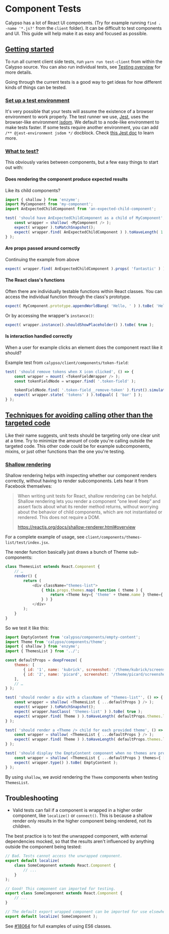 # Component Tests

Calypso has a lot of React UI components. (Try for example running `find . -name '*.js?'` from the `client` folder). It can be difficult to test components and UI. This guide will help make it as easy and focused as possible.

## [Getting started](#getting-started)

To run all current client side tests, run `yarn run test-client` from within the Calypso source. You can also run individual tests, see [Testing overview](testing-overview.md#how-to-run-a-smaller-subset-of-test-files) for more details.

Going through the current tests is a good way to get ideas for how different kinds of things can be tested.

### [Set up a test environment](#setting-up-environment)

It's very possible that your tests will assume the existence of a browser environment to work properly. The test runner we use, [Jest](https://facebook.github.io/jest), uses the browser-like environment [jsdom](https://github.com/tmpvar/jsdom). We default to a node-like environment to make tests faster. If some tests require another environment, you can add `/** @jest-environment jsdom */` docblock. Check [this Jest doc](https://facebook.github.io/jest/docs/en/configuration.html#testenvironment-string) to learn more.

### [What to test?](#what-to-test)

This obviously varies between components, but a few easy things to start out with:

#### Does rendering the component produce expected results

Like its child components?

```javascript
import { shallow } from 'enzyme';
import MyComponent from 'my-component';
import AnExpectedChildComponent from 'an-expected-child-component';

test( 'should have AnExpectedChildComponent as a child of MyComponent', () => {
	const wrapper = shallow( <MyComponent /> );
	expect( wrapper ).toMatchSnapshot();
	expect( wrapper.find( AnExpectedChildComponent ) ).toHaveLength( 1 );
} );
```

#### Are props passed around correctly

Continuing the example from above

```javascript
expect( wrapper.find( AnExpectedChildComponent ).props( 'fantastic' ) ).toBe( true );
```

#### The React class's functions

Often there are individually testable functions within React classes. You can access the individual function through the class's prototype.

```javascript
expect( MyComponent.prototype.appendWorldBang( 'Hello, ' ) ).toBe( 'Hello, world!' );
```

Or by accessing the wrapper's `instance()`:

```javascript
expect( wrapper.instance().shouldShowPlaceholder() ).toBe( true );
```

#### Is interaction handled correctly

When a user for example clicks an element does the component react like it should?

Example test from `calypso/client/components/token-field`:

```javascript
test( 'should remove tokens when X icon clicked', () => {
	const wrapper = mount( <TokenFieldWrapper /> );
	const tokenFieldNode = wrapper.find( '.token-field' );

	tokenFieldNode.find( '.token-field__remove-token' ).first().simulate( 'click' );
	expect( wrapper.state( 'tokens' ) ).toEqual( [ 'bar' ] );
} );
```

## [Techniques for avoiding calling other than the targeted code](#techniques-for-avoiding-calling-other-code)

Like their name suggests, unit tests should be targeting only one clear unit at a time. Try to minimize the amount of code you're calling outside the targeted code. This other code could be for example subcomponents, mixins, or just other functions than the one you're testing.

### [Shallow rendering](#shallow-rendering)

Shallow rendering helps with inspecting whether our component renders correctly, without having to render subcomponents. Lets hear it from Facebook themselves:

> When writing unit tests for React, shallow rendering can be helpful. Shallow rendering lets you
> render a component “one level deep” and assert facts about what its render method returns,
> without worrying about the behavior of child components, which are not instantiated or rendered.
> This does not require a DOM.
>
> <https://reactjs.org/docs/shallow-renderer.html#overview>

For a complete example of usage, see `client/components/themes-list/test/index.jsx`.

The render function basically just draws a bunch of Theme sub-components:

```javascript
class ThemesList extends React.Component {
	// …
	render() {
		return (
			<div className="themes-list">
				{ this.props.themes.map( function ( theme ) {
					return <Theme key={ 'theme' + theme.name } theme={ theme } />;
				} ) }
			</div>
		);
	}
}
```

So we test it like this:

```javascript
import EmptyContent from 'calypso/components/empty-content';
import Theme from 'calypso/components/theme';
import { shallow } from 'enzyme';
import { ThemesList } from '../';

const defaultProps = deepFreeze( {
	themes: [
		{ id: '1', name: 'kubrick', screenshot: '/theme/kubrick/screenshot.png' },
		{ id: '2', name: 'picard', screenshot: '/theme/picard/screenshot.png' },
	],
	// …
} );

test( 'should render a div with a className of "themes-list"', () => {
	const wrapper = shallow( <ThemesList { ...defaultProps } /> );
	expect( wrapper ).toMatchSnapshot();
	expect( wrapper.hasClass( 'themes-list' ) ).toBe( true );
	expect( wrapper.find( Theme ) ).toHaveLength( defaultProps.themes.length );
} );

test( 'should render a <Theme /> child for each provided theme', () => {
	const wrapper = shallow( <ThemesList { ...defaultProps } /> );
	expect( wrapper.find( Theme ) ).toHaveLength( defaultProps.themes.length );
} );

test( 'should display the EmptyContent component when no themes are provided', () => {
	const wrapper = shallow( <ThemesList { ...defaultProps } themes={ [] } /> );
	expect( wrapper.type() ).toBe( EmptyContent );
} );
```

By using `shallow`, we avoid rendering the `Theme` components when testing `ThemesList`.

## Troubleshooting

- Valid tests can fail if a component is wrapped in a higher order component, like `localize()` or `connect()`. This is because a shallow render only results in the higher component being rendered, not its children.

The best practice is to test the unwrapped component, with external dependencies mocked, so that the results aren't influenced by anything outside the component being tested:

```javascript
// Bad. Tests cannot access the unwrapped component.
export default localize(
	class SomeComponent extends React.Component {
		// ...
	}
);
```

```javascript
// Good! This component can imported for testing.
export class SomeComponent extends React.Component {
	// ...
}

// The default export wrapped component can be imported for use elsewhere.
export default localize( SomeComponent );
```

See [#18064](https://github.com/Automattic/wp-calypso/pull/18064) for full examples of using ES6 classes.
